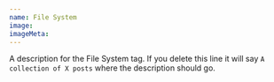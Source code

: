 ```yaml
---
name: File System
image:
imageMeta:
---
```

A description for the File System tag. If you delete this line it will say
`A collection of X posts` where the description should go.
